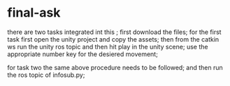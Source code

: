 # final-ask
there are two tasks integrated int this ;
first download the files;
for the first task first open the unity project and copy the assets;
then from the catkin ws run the unity ros topic
and then hit play in the unity scene;
use the appropriate number key for the desiered movement;


for task two 
the same above procedure needs to be followed;
and then run the ros topic of infosub.py;

